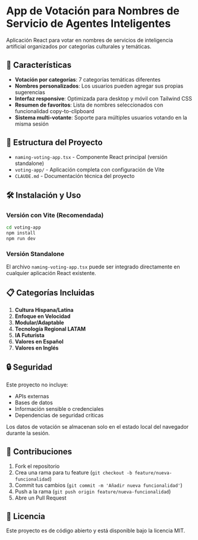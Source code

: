 # App de Votación para Nombres de Servicio de Agentes Inteligentes

Aplicación React para votar en nombres de servicios de inteligencia artificial organizados por categorías culturales y temáticas.

## 🚀 Características

- **Votación por categorías**: 7 categorías temáticas diferentes
- **Nombres personalizados**: Los usuarios pueden agregar sus propias sugerencias
- **Interfaz responsive**: Optimizada para desktop y móvil con Tailwind CSS
- **Resumen de favoritos**: Lista de nombres seleccionados con funcionalidad copy-to-clipboard
- **Sistema multi-votante**: Soporte para múltiples usuarios votando en la misma sesión

## 📁 Estructura del Proyecto

- `naming-voting-app.tsx` - Componente React principal (versión standalone)
- `voting-app/` - Aplicación completa con configuración de Vite
- `CLAUDE.md` - Documentación técnica del proyecto

## 🛠️ Instalación y Uso

### Versión con Vite (Recomendada)

```bash
cd voting-app
npm install
npm run dev
```

### Versión Standalone

El archivo `naming-voting-app.tsx` puede ser integrado directamente en cualquier aplicación React existente.

## 📋 Categorías Incluidas

1. **Cultura Hispana/Latina**
2. **Enfoque en Velocidad**
3. **Modular/Adaptable**
4. **Tecnología Regional LATAM**
5. **IA Futurista**
6. **Valores en Español**
7. **Valores en Inglés**

## 🔒 Seguridad

Este proyecto no incluye:
- APIs externas
- Bases de datos
- Información sensible o credenciales
- Dependencias de seguridad críticas

Los datos de votación se almacenan solo en el estado local del navegador durante la sesión.

## 🤝 Contribuciones

1. Fork el repositorio
2. Crea una rama para tu feature (`git checkout -b feature/nueva-funcionalidad`)
3. Commit tus cambios (`git commit -m 'Añadir nueva funcionalidad'`)
4. Push a la rama (`git push origin feature/nueva-funcionalidad`)
5. Abre un Pull Request

## 📄 Licencia

Este proyecto es de código abierto y está disponible bajo la licencia MIT.